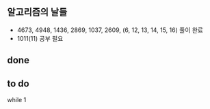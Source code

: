 ## 알고리즘의 날들
- 4673, 4948, 1436, 2869, 1037, 2609, (6, 12, 13, 14, 15, 16) 풀이 완료
- 1011(11) 공부 필요

## done


## to do
while 1

